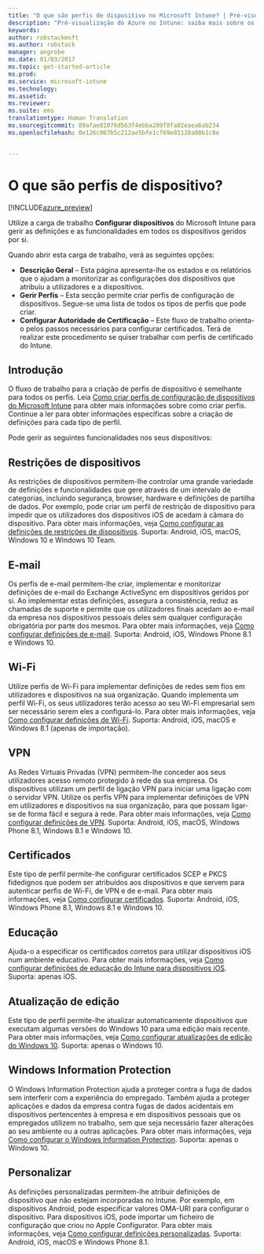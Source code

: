 ```yaml
---
title: "O que são perfis de dispositivo no Microsoft Intune? | Pré-visualização do Azure no Intune | Documentos da Microsoft"
description: "Pré-visualização do Azure no Intune: saiba mais sobre os perfis de dispositivo do Intune e de que forma podem ajudar a gerir e a proteger os dispositivos na sua empresa."
keywords: 
author: robstackmsft
ms.author: robstack
manager: angrobe
ms.date: 01/03/2017
ms.topic: get-started-article
ms.prod: 
ms.service: microsoft-intune
ms.technology: 
ms.assetid: 
ms.reviewer: 
ms.suite: ems
translationtype: Human Translation
ms.sourcegitcommit: 89afae81076d563f4ebba289f8fa82eaea6ab234
ms.openlocfilehash: 0e126c067b5c212ae5bfe1cf69e01128a00b1c8e


---
```


# <a name="what-are-device-profiles"></a>O que são perfis de dispositivo?
<!--- This topic doesn't really answer the topic title: What are device profiles?" It needs to answer that question, then it can go on to discuss what profiles are in Intune and how to use them. Linda--->

[!INCLUDE[azure_preview](../includes/azure_preview.md)]

Utilize a carga de trabalho **Configurar dispositivos** do Microsoft Intune para gerir as definições e as funcionalidades em todos os dispositivos geridos por si.

Quando abrir esta carga de trabalho, verá as seguintes opções:

- **Descrição Geral** – Esta página apresenta-lhe os estados e os relatórios que o ajudam a monitorizar as configurações dos dispositivos que atribuiu a utilizadores e a dispositivos.
- **Gerir Perfis** – Esta secção permite criar perfis de configuração de dispositivos. Segue-se uma lista de todos os tipos de perfis que pode criar.
- **Configurar Autoridade de Certificação** – Este fluxo de trabalho orienta-o pelos passos necessários para configurar certificados. Terá de realizar este procedimento se quiser trabalhar com perfis de certificado do Intune.

## <a name="getting-started"></a>Introdução

O fluxo de trabalho para a criação de perfis de dispositivo é semelhante para todos os perfis. Leia [Como criar perfis de configuração de dispositivos do Microsoft Intune](/intune-azure/configure-devices/how-to-create-device-profiles) para obter mais informações sobre como criar perfis. Continue a ler para obter informações específicas sobre a criação de definições para cada tipo de perfil.

Pode gerir as seguintes funcionalidades nos seus dispositivos:

## <a name="device-restrictions"></a>Restrições de dispositivos
As restrições de dispositivos permitem-lhe controlar uma grande variedade de definições e funcionalidades que gere através de um intervalo de categorias, incluindo segurança, browser, hardware e definições de partilha de dados. Por exemplo, pode criar um perfil de restrição de dispositivo para impedir que os utilizadores dos dispositivos iOS de acedam à câmara do dispositivo.
Para obter mais informações, veja [Como configurar as definições de restrições de dispositivos](how-to-configure-device-restrictions.md). Suporta: Android, iOS, macOS, Windows 10 e Windows 10 Team.

## <a name="email"></a>E-mail
Os perfis de e-mail permitem-lhe criar, implementar e monitorizar definições de e-mail do Exchange ActiveSync em dispositivos geridos por si. Ao implementar estas definições, assegura a consistência, reduz as chamadas de suporte e permite que os utilizadores finais acedam ao e-mail da empresa nos dispositivos pessoais deles sem qualquer configuração obrigatória por parte dos mesmos.
Para obter mais informações, veja [Como configurar definições de e-mail](how-to-configure-email-settings.md). Suporta: Android, iOS, Windows Phone 8.1 e Windows 10.

## <a name="wi-fi"></a>Wi-Fi
Utilize perfis de Wi-Fi para implementar definições de redes sem fios em utilizadores e dispositivos na sua organização. Quando implementa um perfil Wi-Fi, os seus utilizadores terão acesso ao seu Wi-Fi empresarial sem ser necessário serem eles a configurá-lo.
Para obter mais informações, veja [Como configurar definições de Wi-Fi](how-to-configure-wi-fi-settings.md). Suporta: Android, iOS, macOS e Windows 8.1 (apenas de importação).

## <a name="vpn"></a>VPN
As Redes Virtuais Privadas (VPN) permitem-lhe conceder aos seus utilizadores acesso remoto protegido à rede da sua empresa. Os dispositivos utilizam um perfil de ligação VPN para iniciar uma ligação com o servidor VPN. Utilize os perfis VPN para implementar definições de VPN em utilizadores e dispositivos na sua organização, para que possam ligar-se de forma fácil e segura à rede.
Para obter mais informações, veja [Como configurar definições de VPN](how-to-configure-vpn-settings.md).
Suporta: Android, iOS, macOS, Windows Phone 8.1, Windows 8.1 e Windows 10.

## <a name="certificates"></a>Certificados
Este tipo de perfil permite-lhe configurar certificados SCEP e PKCS fidedignos que podem ser atribuídos aos dispositivos e que servem para autenticar perfis de Wi-Fi, de VPN e de e-mail.
Para obter mais informações, veja [Como configurar certificados](how-to-configure-certificates.md). Suporta: Android, iOS, Windows Phone 8.1, Windows 8.1 e Windows 10.

## <a name="education"></a>Educação
Ajuda-o a especificar os certificados corretos para utilizar dispositivos iOS num ambiente educativo.
Para obter mais informações, veja [Como configurar definições de educação do Intune para dispositivos iOS](education-settings-for-ios.md). Suporta: apenas iOS.

## <a name="edition-upgrade"></a>Atualização de edição
Este tipo de perfil permite-lhe atualizar automaticamente dispositivos que executam algumas versões do Windows 10 para uma edição mais recente. Para obter mais informações, veja [Como configurar atualizações de edição do Windows 10](how-to-configure-windows-10-edition-upgrade.md). Suporta: apenas o Windows 10.

## <a name="windows-information-protection"></a>Windows Information Protection
O Windows Information Protection ajuda a proteger contra a fuga de dados sem interferir com a experiência do empregado. Também ajuda a proteger aplicações e dados da empresa contra fugas de dados acidentais em dispositivos pertencentes à empresa e em dispositivos pessoais que os empregados utilizem no trabalho, sem que seja necessário fazer alterações ao seu ambiente ou a outras aplicações.
Para obter mais informações, veja [Como configurar o Windows Information Protection](how-to-configure-windows-information-protection.md). Suporta: apenas o Windows 10.

## <a name="custom"></a>Personalizar
As definições personalizadas permitem-lhe atribuir definições de dispositivo que não estejam incorporadas no Intune. Por exemplo, em dispositivos Android, pode especificar valores OMA-URI para configurar o dispositivo. Para dispositivos iOS, pode importar um ficheiro de configuração que criou no Apple Configurator.
Para obter mais informações, veja [Como configurar definições personalizadas](how-to-configure-custom-settings.md). Suporta: Android, iOS, macOS e Windows Phone 8.1.



<!--HONumber=Feb17_HO1-->


